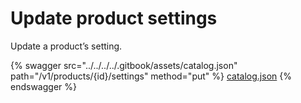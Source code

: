 # Update product settings

Update a product’s setting.

{% swagger src="../../../../.gitbook/assets/catalog.json" path="/v1/products/{id}/settings" method="put" %}
[catalog.json](../../../../.gitbook/assets/catalog.json)
{% endswagger %}
